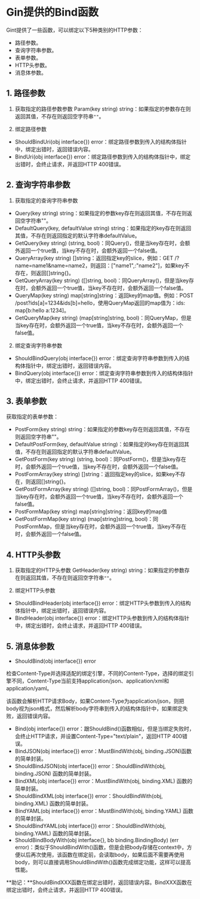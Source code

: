 # Gin提供的Bind函数

Gint提供了一些函数，可以绑定以下5种类别的HTTP参数：

- 路径参数。
- 查询字符串参数。
- 表单参数。
- HTTP头参数。
- 消息体参数。

## 1. 路径参数

1) 获取指定的路径参数参数
Param(key string) string：如果指定的参数存在则返回其值，不存在则返回空字符串`""`。

2) 绑定路径参数
- ShouldBindUri(obj interface{}) error：绑定路径参数到传入的结构体指针中，绑定出错时，返回错误内容。
- BindUri(obj interface{}) error：绑定路径参数到传入的结构体指针中，绑定出错时，会终止请求，并返回HTTP 400错误。

## 2. 查询字符串参数

1) 获取指定的查询字符串参数
- Query(key string) string：如果指定的参数key存在则返回其值，不存在则返回空字符串""。
- DefaultQuery(key, defaultValue string) string：如果指定的key存在则返回其值，不存在则返回指定的默认字符串defaultValue。
- GetQuery(key string) (string, bool)：同Query()，但是当key存在时，会额外返回一个true值，当key不存在时，会额外返回一个false值。
- QueryArray(key string) []string：返回指定key的slice，例如：GET /?name=name1&name=name2，则返回：["name1",:"name2"]，如果key不存在，则返回[]string{}。
- GetQueryArray(key string) ([]string, bool)：同QueryArray()，但是当key存在时，会额外返回一个true值，当key不存在时，会额外返回一个false值。
- QueryMap(key string) map[string]string：返回key的map值。例如：POST /post?ids[a]=1234&ids[b]=hello，使用QueryMap返回的map值为：ids: map[b:hello a:1234]。
- GetQueryMap(key string) (map[string]string, bool)：同QueryMap，但是当key存在时，会额外返回一个true值，当key不存在时，会额外返回一个false值。

2) 绑定查询字符串参数
- ShouldBindQuery(obj interface{}) error：绑定查询字符串参数到传入的结构体指针中，绑定出错时，返回错误内容。
- BindQuery(obj interface{}) error：绑定查询字符串参数到传入的结构体指针中，绑定出错时，会终止请求，并返回HTTP 400错误。

## 3. 表单参数

获取指定的表单参数：
- PostForm(key string) string：如果指定的参数key存在则返回其值，不存在则返回空字符串""。
- DefaultPostForm(key, defaultValue string)：如果指定的key存在则返回其值，不存在则返回指定的默认字符串defaultValue。
- GetPostForm(key string) (string, bool)：同PostForm()，但是当key存在时，会额外返回一个true值，当key不存在时，会额外返回一个false值。
- PostFormArray(key string) []string：返回指定key的slice，如果key不存在，则返回[]string{}。
- GetPostFormArray(key string) ([]string, bool)：同PostFormArray()，但是当key存在时，会额外返回一个true值，当key不存在时，会额外返回一个false值。
- PostFormMap(key string) map[string]string：返回key的map值
- GetPostFormMap(key string) (map[string]string, bool)：同PostFormMap，但是当key存在时，会额外返回一个true值，当key不存在时，会额外返回一个false值。

## 4. HTTP头参数

1) 获取指定的HTTP头参数
GetHeader(key string) string：如果指定的参数存在则返回其值，不存在则返回空字符串`""`。

2) 绑定HTTP头参数
- ShouldBindHeader(obj interface{}) error：绑定HTTP头参数到传入的结构体指针中，绑定出错时，返回错误内容。
- BindHeader(obj interface{}) error：绑定HTTP头参数到传入的结构体指针中，绑定出错时，会终止请求，并返回HTTP 400错误。

## 5. 消息体参数

- ShouldBind(obj interface{}) error

检查Content-Type并选择适配的绑定引擎，不同的Content-Type，选择的绑定引擎不同，Content-Type当前支持application/json、application/xml和application/yaml。

该函数会解析HTTP请求Body，如果Content-Type为application/json，则把body视为json格式，然后解析body字符串到传入的结构体指针中，如果绑定失败，返回错误内容。

- Bind(obj interface{}) error：跟ShouldBind()函数相似，但是当绑定失败时，会终止HTTP请求，并设置Content-Type="text/plain"，返回HTTP 400错误。
- BindJSON(obj interface{}) error：MustBindWith(obj, binding.JSON)函数的简单封装。
- ShouldBindJSON(obj interface{}) error：ShouldBindWith(obj, binding.JSON) 函数的简单封装。
- BindXML(obj interface{}) error：MustBindWith(obj, binding.XML) 函数的简单封装。
- ShouldBindXML(obj interface{}) error：ShouldBindWith(obj, binding.XML) 函数的简单封装。
- BindYAML(obj interface{}) error：MustBindWith(obj, binding.YAML) 函数的简单封装。
- ShouldBindYAML(obj interface{}) error：ShouldBindWith(obj, binding.YAML) 函数的简单封装。
- ShouldBindBodyWith(obj interface{}, bb binding.BindingBody) (err error)：类似于ShouldBindWith()函数，但是会把body存储在context中，方便以后再次使用，该函数在绑定前，会读取body，如果后面不需要再使用body，则可以直接调用ShouldBindWith()函数完成绑定功能，这样可以提高性能。

**助记：**ShouldBindXXX函数在绑定出错时，返回错误内容。BindXXX函数在绑定出错时，会终止请求，并返回HTTP 400错误。

